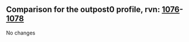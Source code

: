## Comparison for the outpost0 profile, rvn: [1076](https://github.com/PRO100KatYT/FortniteProfileRevisions/tree/main/profiles/outpost0/1076%20outpost0.json)-[1078](https://github.com/PRO100KatYT/FortniteProfileRevisions/tree/main/profiles/outpost0/1078%20outpost0.json)

No changes
